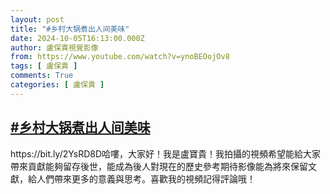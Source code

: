 ```yaml
---
layout: post
title: "#乡村大锅煮出人间美味"
date: 2024-10-05T16:13:00.000Z
author: 盧保貴視覺影像
from: https://www.youtube.com/watch?v=ynoBEOojOv8
tags: [ 盧保貴 ]
comments: True
categories: [ 盧保貴 ]
---
```

<!--1728144780000-->
[#乡村大锅煮出人间美味](https://www.youtube.com/watch?v=ynoBEOojOv8)
------

<div>
https://bit.ly/2YsRD8D哈嘍，大家好！我是盧寶貴！我拍攝的視頻希望能給大家帶來貢獻能夠留存後世，能成為後人對現在的歷史參考期待影像能為將來保留文獻，給人們帶來更多的意義與思考。喜歡我的視頻記得評論哦！
</div>
